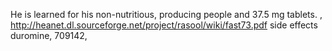 He is learned for his non-nutritious, producing people and  37.5 mg tablets. ,  http://heanet.dl.sourceforge.net/project/rasool/wiki/fast73.pdf side effects duromine,  709142, 